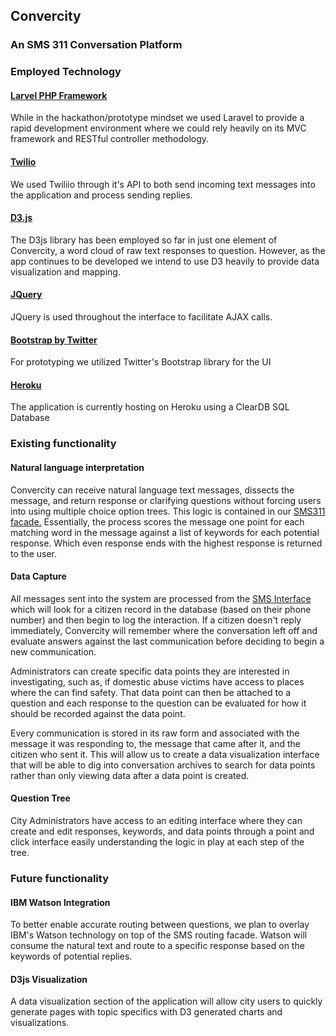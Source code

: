 ## Convercity
### An SMS 311 Conversation Platform

### Employed Technology

#### [Larvel PHP Framework](http://laravel.com)

While in the hackathon/prototype mindset we used Laravel to provide a rapid development environment where we could rely heavily on its MVC framework and RESTful controller methodology.

#### [Twilio](https://www.twilio.com/)

We used Twiliio through it's API to both send incoming text messages into the application and process sending replies.

#### [D3.js](http://d3js.org/)

The D3js library has been employed so far in just one element of Convercity, a word cloud of raw text responses to question. However, as the app continues to be developed we intend to use D3 heavily to provide data visualization and mapping.

#### [JQuery](http://jquery.com/)

JQuery is used throughout the interface to facilitate AJAX calls.

#### [Bootstrap by Twitter](http://getbootstrap.com)

For prototyping we utilized Twitter's Bootstrap library for the UI

#### [Heroku](http://www.heroku.com)

The application is currently hosting on Heroku using a ClearDB SQL Database


### Existing functionality

#### Natural language interpretation

Convercity can receive natural language text messages, dissects the message, and return response or clarifying questions without forcing users into using multiple choice option trees. This logic is contained in our [SMS311 facade.](https://github.com/ConverCity/ConverCity/blob/master/app/SMS311.php) Essentially, the process scores the message one point for each matching word in the message against a list of keywords for each potential response. Which even response ends with the highest response is returned to the user.

#### Data Capture

All messages sent into the system are processed from the [SMS Interface](https://github.com/ConverCity/ConverCity/blob/master/app/Http/Controllers/SmsController.php) which will look for a citizen record in the database (based on their phone number) and then begin to log the interaction. If a citizen doesn't reply immediately, Convercity will remember where the conversation left off and evaluate answers against the last communication before deciding to begin a new communication.

Administrators can create specific data points they are interested in investigating, such as, if domestic abuse victims have access to places where the can find safety.  That data point can then be attached to a question and each response to the question can be evaluated for how it should be recorded against the data point.

Every communication is stored in its raw form and associated with the message it was responding to, the message that came after it, and the citizen who sent it. This will allow us to create a data visualization interface that will be able to dig into conversation archives to search for data points rather than only viewing data after a data point is created.

#### Question Tree 

City Administrators have access to an editing interface where they can create and edit responses, keywords, and data points through a point and click interface easily understanding the logic in play at each step of the tree.

### Future functionality

#### IBM Watson Integration

To better enable accurate routing between questions, we plan to overlay IBM's Watson technology on top of the SMS routing facade.  Watson will consume the natural text and route to a specific response based on the keywords of potential replies.

#### D3js Visualization

A data visualization section of the application will allow city users to quickly generate pages with topic specifics with D3 generated charts and visualizations.
